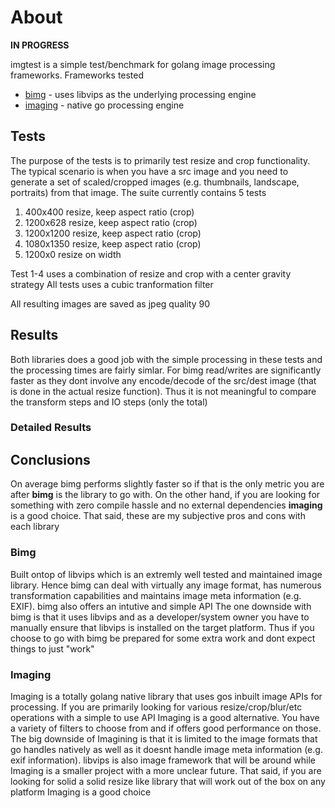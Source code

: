 # About

**IN PROGRESS**

imgtest is a simple test/benchmark for golang image processing frameworks. Frameworks tested

- [bimg](https://github.com/h2non/bimg) - uses libvips as the underlying processing engine
- [imaging](https://github.com/disintegration/imaging) - native go processing engine

## Tests
The purpose of the tests is to primarily test resize and crop functionality. The typical scenario
is when you have a src image and you need to generate a set of scaled/cropped images 
(e.g. thumbnails, landscape, portraits) from that image. The suite currently contains 5 tests

1. 400x400 resize, keep aspect ratio (crop)
2. 1200x628 resize, keep aspect ratio (crop)
3. 1200x1200 resize, keep aspect ratio (crop)
4. 1080x1350 resize, keep aspect ratio (crop)
5. 1200x0 resize on width

Test 1-4 uses a combination of resize and crop with a center gravity strategy
All tests uses a cubic tranformation filter

All resulting images are saved as jpeg quality 90

## Results

Both libraries does a good job with the simple processing in these tests and the processing times
are fairly simlar. For bimg read/writes are significantly faster as they dont involve any encode/decode
of the src/dest image (that is done in the actual resize function). Thus it is not meaningful to compare
the transform steps and IO steps (only the total)

### Detailed Results

## Conclusions

On average bimg performs slightly faster so if that is the only metric you are after **bimg** is the library
to go with. On the other hand, if you are looking for something with zero compile hassle and no external
dependencies **imaging** is a good choice. That said, these are my subjective pros and cons with each library

### Bimg
Built ontop of libvips which is an extremly well tested and maintained image library. Hence bimg can deal with
virtually any image format, has numerous transformation capabilities and maintains image meta information (e.g. EXIF). bimg
also offers an intutive and simple API
The one downside with bimg is that it uses libvips and as a developer/system owner you have to manually ensure that libvips
is installed on the target platform. Thus if you choose to go with bimg be prepared for some extra work and dont expect things
to just "work"

### Imaging
Imaging is a totally golang native library that uses gos inbuilt image APIs for processing. If you are primarily looking for 
various resize/crop/blur/etc operations with a simple to use API Imaging is a good alternative. You have a variety of filters to choose
from and if offers good performance on those. The big downside of Imagining is that it is limited to the image formats that
go handles natively as well as it doesnt handle image meta information (e.g. exif information). libvips is also image framework that
will be around while Imaging is a smaller project with a more unclear future. That said, if you are looking for solid a solid
resize like library that will work out of the box on any platform Imaging is a good choice


